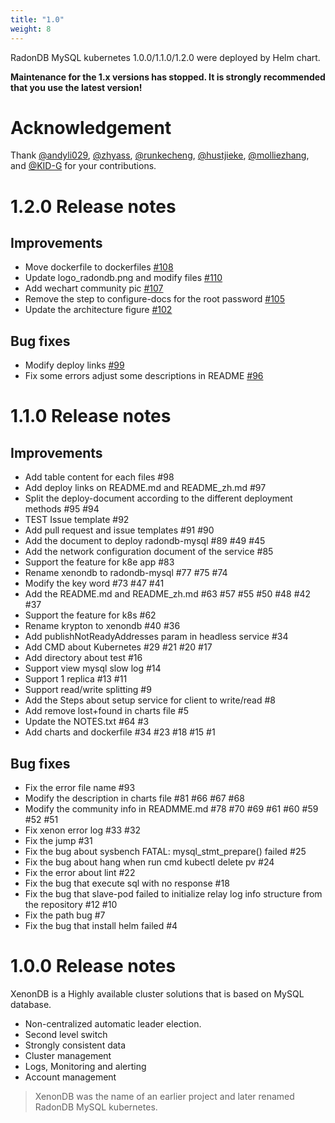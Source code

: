 ```yaml
---
title: "1.0"
weight: 8
---
```


RadonDB MySQL kubernetes 1.0.0/1.1.0/1.2.0 were deployed by Helm chart.

**Maintenance for the 1.x versions has stopped. It is strongly recommended that you use the latest version!**

# **Acknowledgement**
Thank [@andyli029](https://github.com/andyli029), [@zhyass](https://github.com/zhyass), [@runkecheng](https://github.com/runkecheng), [@hustjieke](https://github.com/hustjieke), [@molliezhang](https://github.com/molliezhang), and [@KID-G](https://github.com/KID-G) for your contributions.
# **1.2.0 Release notes**

## Improvements
- Move dockerfile to dockerfiles [#108](https://github.com/radondb/radondb-mysql-kubernetes/pull/108)
- Update logo_radondb.png and modify files [#110](https://github.com/radondb/radondb-mysql-kubernetes/pull/110)
- Add wechart community pic [#107]()
- Remove the step to configure-docs for the root password [#105](https://github.com/radondb/radondb-mysql-kubernetes/pull/105)
- Update the architecture figure [#102](https://github.com/radondb/radondb-mysql-kubernetes/pull/102)

## Bug fixes
- Modify deploy links [#99](https://github.com/radondb/radondb-mysql-kubernetes/pull/99)
- Fix some errors adjust some descriptions in README [#96](https://github.com/radondb/radondb-mysql-kubernetes/pull/96)

# **1.1.0 Release notes**

## Improvements
- Add table content for each files #98
- Add deploy links on README.md and README_zh.md #97
- Split the deploy-document according to the different deployment methods #95 #94
- TEST Issue template #92
- Add pull request and issue templates #91 #90
- Add the document to deploy radondb-mysql #89 #49 #45
- Add the network configuration document of the service #85
- Support the feature for k8e app #83
- Rename xenondb to radondb-mysql #77 #75 #74
- Modify the key word #73 #47 #41
- Add the README.md and README_zh.md #63 #57 #55 #50 #48 #42 #37
- Support the feature for k8s #62
- Rename krypton to xenondb #40 #36
- Add publishNotReadyAddresses param in headless service #34
- Add CMD about Kubernetes #29 #21 #20 #17
- Add directory about test #16
- Support view mysql slow log #14
- Support 1 replica #13 #11
- Support read/write splitting #9
- Add the Steps about setup service for client to write/read #8
- Add remove lost+found in charts file #5
- Update the NOTES.txt #64 #3
- Add charts and dockerfile #34 #23 #18 #15 #1

## Bug fixes
- Fix the error file name #93
- Modify the description in charts file #81 #66 #67 #68
- Modify the community info in READMME.md #78 #70 #69 #61 #60 #59 #52 #51
- Fix xenon error log #33 #32
- Fix the jump #31
- Fix the bug about sysbench FATAL: mysql_stmt_prepare() failed #25
- Fix the bug about hang when run cmd kubectl delete pv #24
- Fix the error about lint #22
- Fix the bug that execute sql with no response #18
- Fix the bug that slave-pod failed to initialize relay log info structure from the repository #12 #10
- Fix the path bug #7
- Fix the bug that install helm failed #4


# **1.0.0 Release notes**

XenonDB is a Highly available cluster solutions that is based on MySQL database.

- Non-centralized automatic leader election.
- Second level switch
- Strongly consistent data
- Cluster management
- Logs, Monitoring and alerting
- Account management

> XenonDB was the name of an earlier project and later renamed RadonDB MySQL kubernetes.
